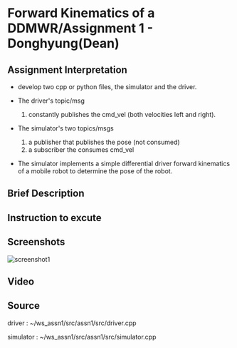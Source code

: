 # Forward Kinematics of a DDMWR/Assignment 1 - Donghyung(Dean)

## Assignment Interpretation
* develop two cpp or python files, the simulator and the driver.

* The driver's topic/msg 
    1) constantly publishes the cmd_vel (both velocities left and right). 

* The simulator's two topics/msgs
    1) a publisher that publishes the pose (not consumed)
    2) a subscriber the consumes cmd_vel

* The simulator implements a simple differential driver forward kinematics of a mobile robot to determine the pose of the robot.

## Brief Description


## Instruction to excute


## Screenshots
![screenshot1](./images/screenshot1.png)

## Video



## Source

driver : ~/ws_assn1/src/assn1/src/driver.cpp

simulator : ~/ws_assn1/src/assn1/src/simulator.cpp
